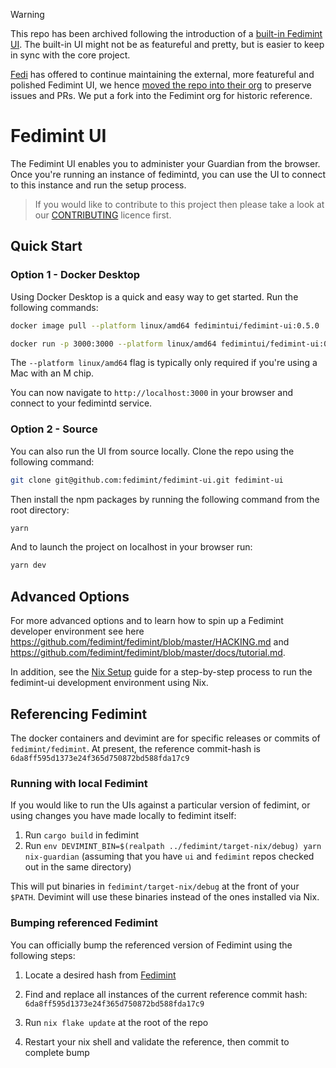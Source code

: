> [!WARNING]  
> This repo has been archived following the introduction of a [built-in Fedimint UI](https://github.com/fedimint/fedimint/pull/7033). The built-in UI might not be as featureful and pretty, but is easier to keep in sync with the core project.
> 
> [Fedi](https://github.com/fedibtc) has offered to continue maintaining the external, more featureful and polished Fedimint UI, we hence [moved the repo into their org](https://github.com/fedibtc/fedimint-ui) to preserve issues and PRs. We put a fork into the Fedimint org for historic reference.

# Fedimint UI

The Fedimint UI enables you to administer your Guardian from the browser. Once you're running an instance of fedimintd, you can use the UI to connect to this instance and run the setup process.

> If you would like to contribute to this project then please take a look at our [CONTRIBUTING](CONTRIBUTING.md) licence first.

## Quick Start

### Option 1 - Docker Desktop

Using Docker Desktop is a quick and easy way to get started. Run the following commands:

```bash
docker image pull --platform linux/amd64 fedimintui/fedimint-ui:0.5.0
```

```bash
docker run -p 3000:3000 --platform linux/amd64 fedimintui/fedimint-ui:0.5.0
```

The `--platform linux/amd64` flag is typically only required if you're using a Mac with an M chip.

You can now navigate to `http://localhost:3000` in your browser and connect to your fedimintd service.

### Option 2 - Source

You can also run the UI from source locally. Clone the repo using the following command:

```bash
git clone git@github.com:fedimint/fedimint-ui.git fedimint-ui
```

Then install the npm packages by running the following command from the root directory:

```bash
yarn
```

And to launch the project on localhost in your browser run:

```bash
yarn dev
```

## Advanced Options

For more advanced options and to learn how to spin up a Fedimint developer environment see here https://github.com/fedimint/fedimint/blob/master/HACKING.md and https://github.com/fedimint/fedimint/blob/master/docs/tutorial.md.

In addition, see the [Nix Setup](docs/nix.md) guide for a step-by-step process to run the fedimint-ui development environment using Nix.

## Referencing Fedimint

The docker containers and devimint are for specific releases or commits of `fedimint/fedimint`. At present, the reference commit-hash is `6da8ff595d1373e24f365d750872bd588fda17c9`

### Running with local Fedimint

If you would like to run the UIs against a particular version of fedimint, or using changes you have made locally to fedimint itself:

1. Run `cargo build` in fedimint
2. Run `env DEVIMINT_BIN=$(realpath ../fedimint/target-nix/debug) yarn nix-guardian` (assuming that you have `ui` and `fedimint` repos checked out in the same directory)

This will put binaries in `fedimint/target-nix/debug` at the front of your `$PATH`. Devimint will use these binaries instead of the ones installed via Nix.

### Bumping referenced Fedimint

You can officially bump the referenced version of Fedimint using the following steps:

1. Locate a desired hash from [Fedimint](https://github.com/fedimint/fedimint/commits/master)
2. Find and replace all instances of the current reference commit hash: `6da8ff595d1373e24f365d750872bd588fda17c9`

3. Run `nix flake update` at the root of the repo
4. Restart your nix shell and validate the reference, then commit to complete bump
